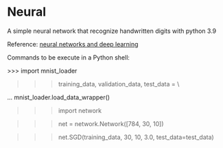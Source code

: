 # Neural
A simple neural network that recognize handwritten digits with python 3.9

Reference: [neural networks and deep learning](http://neuralnetworksanddeeplearning.com)  

Commands to be execute in a Python shell:  

\>\>\> import mnist_loader

>>> training_data, validation_data, test_data = \

... mnist_loader.load_data_wrapper()  

>>> import network

>>> net = network.Network([784, 30, 10])

>>> net.SGD(training_data, 30, 10, 3.0, test_data=test_data)
